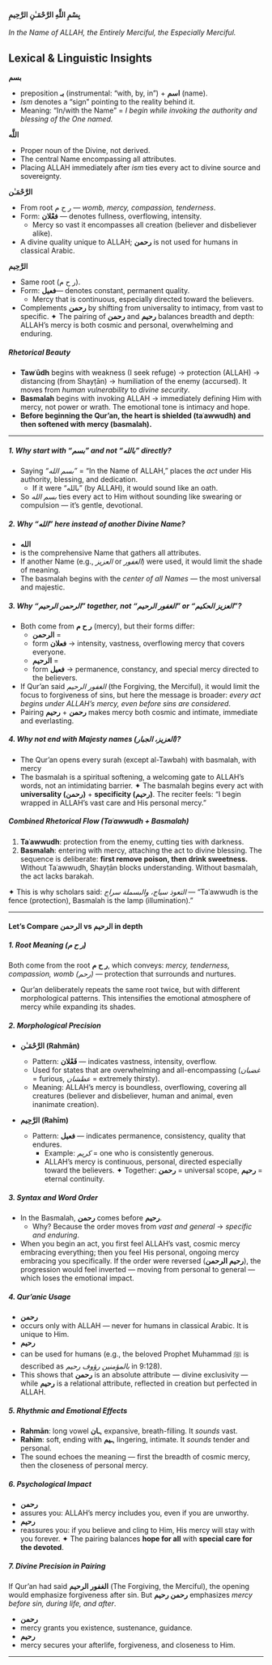 
#### بِسْمِ اللَّهِ الرَّحْمَـٰنِ الرَّحِيمِ

*In the Name of ALLAH, the Entirely Merciful, the Especially Merciful.*

## Lexical & Linguistic Insights

**بسم**
* preposition **بـ** (instrumental: “with, by, in”) + **اسم** (name).
* *Ism* denotes a “sign” pointing to the reality behind it.
* Meaning: “In/with the Name” = *I begin while invoking the authority and blessing of the One named.*

**اللَّه**
* Proper noun of the Divine, not derived.
* The central Name encompassing all attributes.
* Placing ALLAH immediately after *ism* ties every act to divine source and sovereignty.

**الرَّحْمَـٰن**
* From root ر ح م — *womb, mercy, compassion, tenderness*.
* Form: **فعْلان** — denotes fullness, overflowing, intensity.
	* Mercy so vast it encompasses all creation (believer and disbeliever alike).
* A divine quality unique to ALLAH; **رحمن** is not used for humans in classical Arabic.

**الرَّحِيم**
* Same root (ر ح م).
* Form: **فعيل**— denotes constant, permanent quality.
	* Mercy that is continuous, especially directed toward the believers.
* Complements **رحمن** by shifting from universality to intimacy, from vast to specific.
✦ The pairing of **رحمن** and **رحيم** balances breadth and depth: ALLAH’s mercy is both cosmic and personal, overwhelming and enduring.
##### **Rhetorical Beauty**
* **Tawʿūdh** begins with weakness (I seek refuge) → protection (ALLAH) → distancing (from Shayṭān) → humiliation of the enemy (accursed). It moves from *human vulnerability* to *divine security*.
* **Basmalah** begins with invoking ALLAH → immediately defining Him with mercy, not power or wrath. The emotional tone is intimacy and hope.
* **Before beginning the Qur’an, the heart is shielded (taʿawwudh) and then softened with mercy (basmalah).**

---
##### 1. **Why start with “بسم” and not “بالله” directly?**
* Saying *“بسم الله”* = “In the Name of ALLAH,” places the *act* under His authority, blessing, and dedication.
	* If it were “بالله” (by ALLAH), it would sound like an oath.
* So *بسم الله* ties every act to Him without sounding like swearing or compulsion — it’s gentle, devotional.
##### 2. **Why “الله” here instead of another Divine Name?**
* **الله**
* is the comprehensive Name that gathers all attributes.
* If another Name (e.g., *العزيز* or *الغفور*) were used, it would limit the shade of meaning.
* The basmalah begins with the *center of all Names* — the most universal and majestic.
##### 3. **Why “الرحمن الرحيم” together, not “الغفور الرحيم” or “العزيز الحكيم”?**

* Both come from **ر ح م** (mercy), but their forms differ:
  * **الرحمن** =
  * form **فعلان** → intensity, vastness, overflowing mercy that covers everyone.
  * **الرحيم** =
  * form **فعيل** → permanence, constancy, and special mercy directed to the believers.
* If Qur’an said *الغفور الرحيم* (the Forgiving, the Merciful), it would limit the focus to forgiveness of sins, but here the message is broader: *every act begins under ALLAH’s mercy, even before sins are considered*.
* Pairing **رحمن** + **رحيم** makes mercy both cosmic and intimate, immediate and everlasting.
##### 4. **Why not end with Majesty names (العزيز، الجبار)?**
* The Qur’an opens every surah (except al-Tawbah) with basmalah, with mercy
* The basmalah is a spiritual softening, a welcoming gate to ALLAH’s words, not an intimidating barrier.
✦ The basmalah begins every act with **universality (رحمن)** + **specificity (رحيم)**. The reciter feels: “I begin wrapped in ALLAH’s vast care and His personal mercy.”
##### **Combined Rhetorical Flow (Taʿawwudh + Basmalah)**
1. **Taʿawwudh**: protection from the enemy, cutting ties with darkness.
2. **Basmalah**: entering with mercy, attaching the act to divine blessing.
The sequence is deliberate: **first remove poison, then drink sweetness.**
Without Taʿawwudh, Shayṭān blocks understanding. Without basmalah, the act lacks barakah.

✦ This is why scholars said: *التعوذ سياج، والبسملة سراج* — “Taʿawwudh is the fence (protection), Basmalah is the lamp (illumination).”

---
#### Let’s Compare الرحمن vs الرحيم in depth

##### **1. Root Meaning (ر ح م)**
Both come from the root **ر ح م**, which conveys: *mercy, tenderness, compassion, womb (رحم)* — protection that surrounds and nurtures.
* Qur’an deliberately repeats the same root twice, but with different morphological patterns. This intensifies the emotional atmosphere of mercy while expanding its shades.
##### **2. Morphological Precision**
* **الرَّحْمَـٰن (Rahmān)**

  * Pattern: **فَعْلان** — indicates vastness, intensity, overflow.
  * Used for states that are overwhelming and all-encompassing (*غضبان* = furious, *عطشان* = extremely thirsty).
  * Meaning: ALLAH’s mercy is boundless, overflowing, covering all creatures (believer and disbeliever, human and animal, even inanimate creation).

* **الرَّحِيم (Rahīm)**
  * Pattern: **فعيل** — indicates permanence, consistency, quality that endures.
	  * Example: *كريم* = one who is consistently generous.
	  * ALLAH’s mercy is continuous, personal, directed especially toward the believers.
✦ Together: **رحمن** = universal scope, **رحيم** = eternal continuity.
##### **3. Syntax and Word Order**
* In the Basmalah, **رحمن** comes before **رحيم**.
	* Why? Because the order moves from *vast and general* → *specific and enduring*.
* When you begin an act, you first feel ALLAH’s vast, cosmic mercy embracing everything; then you feel His personal, ongoing mercy embracing you specifically.
If the order were reversed (**رحيم الرحمن**), the progression would feel inverted — moving from personal to general — which loses the emotional impact.
##### **4. Qur’anic Usage**
* **رحمن**
* occurs only with ALLAH — never for humans in classical Arabic. It is unique to Him.
* **رحيم**
* can be used for humans (e.g., the beloved Prophet Muhammad ﷺ is described as *بالمؤمنين رؤوف رحيم* in 9:128).
* This shows that **رحمن** is an absolute attribute — divine exclusivity — while **رحيم** is a relational attribute, reflected in creation but perfected in ALLAH.
##### **5. Rhythmic and Emotional Effects**
* **Rahmān**: long vowel **ـان**, expansive, breath-filling. It *sounds* vast.
* **Rahīm**: soft, ending with **ـيم**, lingering, intimate. It *sounds* tender and personal.
* The sound echoes the meaning — first the breadth of cosmic mercy, then the closeness of personal mercy.
##### **6. Psychological Impact**
* **رحمن**
* assures you: ALLAH’s mercy includes you, even if you are unworthy.
* **رحيم**
* reassures you: if you believe and cling to Him, His mercy will stay with you forever.
✦ The pairing balances **hope for all** with **special care for the devoted**.
##### **7. Divine Precision in Pairing**
If Qur’an had said **الغفور الرحيم** (The Forgiving, the Merciful), the opening would emphasize forgiveness after sin. But **رحمن رحيم** emphasizes *mercy before sin, during life, and after*.
* **رحمن**
* mercy grants you existence, sustenance, guidance.
* **رحيم**
* mercy secures your afterlife, forgiveness, and closeness to Him.

---

